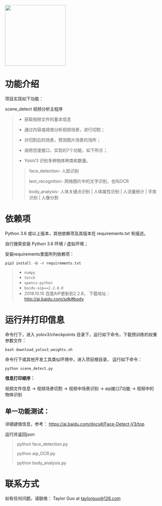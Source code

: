 <img src="" width="200">  

# 功能介绍

项目实现如下功能：

 scene_detect 视频分析主程序

> * 获取视频文件的基本信息
>
> * 通过内容或阈值分析视频场景，进行切割；
> 
> * 对切割后的场景，预测图片场景的场所；
>
> * 调用百度接口，实现的7个功能，如下所示；
>
> * YoloV3 识别多种物体种类和数量。
>
> >  face_detection- 人脸识别
> >
> >  text_recognition- 网络图片中的文字识别，也叫OCR
> >
> >  body_analysis- 人体关键点识别 | 人体属性识别  | 人流量统计  | 手势识别 | 人像分割
                  



# 依赖项

Python 3.6 或以上版本，其他依赖项及其版本在 requirements.txt 有描述。

自行搜索安装 Python 3.6 环境 / 虚拟环境；

安装requirements里面所列依赖项：

 `pip3 install -U -r requirements.txt`

> - `numpy`
> - `torch`
> - `opencv-python`
> - `baidu-aip==2.2.8.0` 
> - 2018.10.10 百度AIP更新到2.2.8， 下载地址：http://ai.baidu.com/sdk#body


# 运行并打印信息

命令行下，进入 yolov3/checkpoints 目录下，运行如下命令，下载预训练的权重参数文件：

`bash download_yolov3_weights.sh`


命令行下或其他开发工具类似环境中，进入项目根目录， 运行如下命令：

`python scene_detect.py`

**信息打印顺序：**

视频文件信息  ->  视频场景切割 -> 视频中场景识别 -> aip接口7功能 -> 视频中的物体识别


## 单一功能测试：

详细键值信息，参考： https://ai.baidu.com/docs#/Face-Detect-V3/top

运行并返回json

>  python face_detection.py
>
>  python aip_OCR.py
>
>  python body_analysis.py


# 联系方式

如有任何问题，请联络： Taylor Guo at taylorguo@126.com
